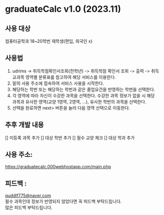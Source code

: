 # graduateCalc v1.0 (2023.11)
## 사용 대상
컴퓨터공학과 18~20학번 재학생(편입, 외국인 x)

## 사용법
1. udrims -> 취득학점확인서조회(전학년) -> 취득학점 확인서 조회 -> 출력 ->
   취득교과목 영역별 분류표를 참고하여 해당 서비스를 이용한다.
2. 밑의 사용 주소에 접속하여 서비스 사용을 시작한다.
3. 해당하는 학번 또는 해당하는 학번과 같은 졸업요건을 반영하는 학번을 선택한다.
4. 각 영역에 따라 자신이 수강한 과목을 선택한다.
   수강한 과목 정보가 없을 시 해당 과목과 유사한 영역(교양 1영역, 2영역, ...), 유사한 학번의 과목을 선택한다. 
6. 선택을 완료하면 next> 버튼을 눌러 다음 영역 선택으로 이동한다.

## 추후 개발 내용
[] 미등록 과목 추가
[] 대상 학번 추가
[] 필수 교양 체크
[] 대상 학과 추가

## 사용 주소:
https://graduatecalc.000webhostapp.com/main.php

## 피드백 :
quddlf775@naver.com
<br>
필수 과목인데 정보가 반영되지 않았다면 꼭 피드백 부탁드립니다.
<br>
많은 피드백 부탁드립니다.
